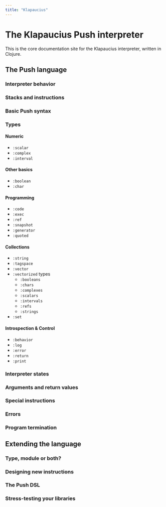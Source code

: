 ```yaml
---
title: "Klapaucius"
---
```

# The Klapaucius Push interpreter

This is the core documentation site for the Klapaucius interpreter, written in Clojure.

## The Push language

### Interpreter behavior

### Stacks and instructions

### Basic Push syntax


### Types

#### Numeric

- `:scalar`
- `:complex`
- `:interval`

#### Other basics

- `:boolean`
- `:char`

#### Programming

- `:code`
- `:exec`
- `:ref`
- `:snapshot`
- `:generator`
- `:quoted`

#### Collections

- `:string`
- `:tagspace`
- `:vector`
- `:vectorized` types
  - `:booleans`
  - `:chars`
  - `:complexes`
  - `:scalars`
  - `:intervals`
  - `:refs`
  - `:strings`
- `:set`

#### Introspection & Control

- `:behavior`
- `:log`
- `:error`
- `:return`
- `:print`

### Interpreter states

### Arguments and return values

### Special instructions

### Errors

### Program termination

## Extending the language

### Type, module or both?

### Designing new instructions

### The Push DSL

### Stress-testing your libraries
